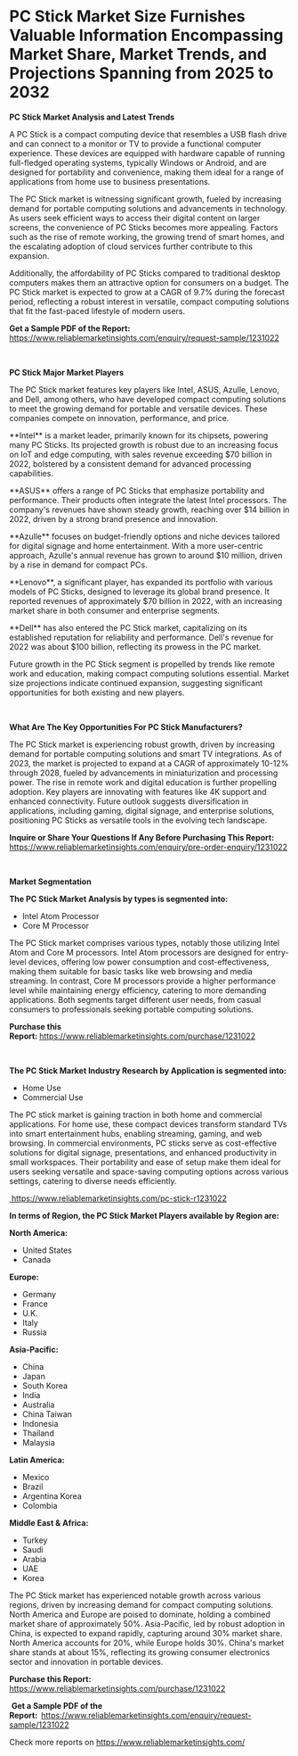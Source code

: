 <p><h1>PC Stick Market Size Furnishes Valuable Information Encompassing Market Share, Market Trends, and Projections Spanning from 2025 to 2032</h1></p><p><strong>PC Stick Market Analysis and Latest Trends</strong></p>
<p><p>A PC Stick is a compact computing device that resembles a USB flash drive and can connect to a monitor or TV to provide a functional computer experience. These devices are equipped with hardware capable of running full-fledged operating systems, typically Windows or Android, and are designed for portability and convenience, making them ideal for a range of applications from home use to business presentations.</p><p>The PC Stick market is witnessing significant growth, fueled by increasing demand for portable computing solutions and advancements in technology. As users seek efficient ways to access their digital content on larger screens, the convenience of PC Sticks becomes more appealing. Factors such as the rise of remote working, the growing trend of smart homes, and the escalating adoption of cloud services further contribute to this expansion.</p><p>Additionally, the affordability of PC Sticks compared to traditional desktop computers makes them an attractive option for consumers on a budget. The PC Stick market is expected to grow at a CAGR of 9.7% during the forecast period, reflecting a robust interest in versatile, compact computing solutions that fit the fast-paced lifestyle of modern users.</p></p>
<p><strong>Get a Sample PDF of the Report:&nbsp;</strong> <a href="https://www.reliablemarketinsights.com/enquiry/request-sample/1231022?utm_campaign=3295&utm_medium=2&utm_source=Github&utm_content=ia&utm_term=06042025&utm_id=pc-stick">https://www.reliablemarketinsights.com/enquiry/request-sample/1231022</a></p>
<p>&nbsp;</p>
<p><strong>PC Stick Major Market Players</strong></p>
<p><p>The PC Stick market features key players like Intel, ASUS, Azulle, Lenovo, and Dell, among others, who have developed compact computing solutions to meet the growing demand for portable and versatile devices. These companies compete on innovation, performance, and price.</p><p>**Intel** is a market leader, primarily known for its chipsets, powering many PC Sticks. Its projected growth is robust due to an increasing focus on IoT and edge computing, with sales revenue exceeding $70 billion in 2022, bolstered by a consistent demand for advanced processing capabilities.</p><p>**ASUS** offers a range of PC Sticks that emphasize portability and performance. Their products often integrate the latest Intel processors. The company's revenues have shown steady growth, reaching over $14 billion in 2022, driven by a strong brand presence and innovation.</p><p>**Azulle** focuses on budget-friendly options and niche devices tailored for digital signage and home entertainment. With a more user-centric approach, Azulle's annual revenue has grown to around $10 million, driven by a rise in demand for compact PCs.</p><p>**Lenovo**, a significant player, has expanded its portfolio with various models of PC Sticks, designed to leverage its global brand presence. It reported revenues of approximately $70 billion in 2022, with an increasing market share in both consumer and enterprise segments.</p><p>**Dell** has also entered the PC Stick market, capitalizing on its established reputation for reliability and performance. Dell's revenue for 2022 was about $100 billion, reflecting its prowess in the PC market.</p><p>Future growth in the PC Stick segment is propelled by trends like remote work and education, making compact computing solutions essential. Market size projections indicate continued expansion, suggesting significant opportunities for both existing and new players.</p></p>
<p>&nbsp;</p>
<p><strong>What Are The Key Opportunities For PC Stick Manufacturers?</strong></p>
<p><p>The PC Stick market is experiencing robust growth, driven by increasing demand for portable computing solutions and smart TV integrations. As of 2023, the market is projected to expand at a CAGR of approximately 10-12% through 2028, fueled by advancements in miniaturization and processing power. The rise in remote work and digital education is further propelling adoption. Key players are innovating with features like 4K support and enhanced connectivity. Future outlook suggests diversification in applications, including gaming, digital signage, and enterprise solutions, positioning PC Sticks as versatile tools in the evolving tech landscape.</p></p>
<p><strong>Inquire or Share Your Questions If Any Before Purchasing This Report:</strong> <a href="https://www.reliablemarketinsights.com/enquiry/pre-order-enquiry/1231022?utm_campaign=3295&utm_medium=2&utm_source=Github&utm_content=ia&utm_term=06042025&utm_id=pc-stick">https://www.reliablemarketinsights.com/enquiry/pre-order-enquiry/1231022</a></p>
<p>&nbsp;</p>
<p><strong>Market Segmentation</strong></p>
<p><strong>The PC Stick Market Analysis by types is segmented into:</strong></p>
<p><ul><li>Intel Atom Processor</li><li>Core M Processor</li></ul></p>
<p><p>The PC Stick market comprises various types, notably those utilizing Intel Atom and Core M processors. Intel Atom processors are designed for entry-level devices, offering low power consumption and cost-effectiveness, making them suitable for basic tasks like web browsing and media streaming. In contrast, Core M processors provide a higher performance level while maintaining energy efficiency, catering to more demanding applications. Both segments target different user needs, from casual consumers to professionals seeking portable computing solutions.</p></p>
<p><strong>Purchase this Report:&nbsp;</strong><a href="https://www.reliablemarketinsights.com/purchase/1231022?utm_campaign=3295&utm_medium=2&utm_source=Github&utm_content=ia&utm_term=06042025&utm_id=pc-stick">https://www.reliablemarketinsights.com/purchase/1231022</a></p>
<p>&nbsp;</p>
<p><strong>The PC Stick Market Industry Research by Application is segmented into:</strong></p>
<p><ul><li>Home Use</li><li>Commercial Use</li></ul></p>
<p><p>The PC stick market is gaining traction in both home and commercial applications. For home use, these compact devices transform standard TVs into smart entertainment hubs, enabling streaming, gaming, and web browsing. In commercial environments, PC sticks serve as cost-effective solutions for digital signage, presentations, and enhanced productivity in small workspaces. Their portability and ease of setup make them ideal for users seeking versatile and space-saving computing options across various settings, catering to diverse needs efficiently.</p></p>
<p><a href="https://www.reliablemarketinsights.com/pc-stick-r1231022?utm_campaign=3295&utm_medium=2&utm_source=Github&utm_content=ia&utm_term=06042025&utm_id=pc-stick">&nbsp;https://www.reliablemarketinsights.com/pc-stick-r1231022</a></p>
<p><strong>In terms of Region, the PC Stick Market Players available by Region are:</strong></p>
<p>
    <p> <strong> North America: </strong>
        <ul>
            <li>United States</li>
            <li>Canada</li>
        </ul>
        </p> 
    <p> <strong> Europe: </strong>
        <ul>
            <li>Germany</li>
            <li>France</li>
            <li>U.K.</li>
            <li>Italy</li>
            <li>Russia</li>
        </ul>
        </p> 
    <p> <strong> Asia-Pacific: </strong>
        <ul>
            <li>China</li>
            <li>Japan</li>
            <li>South Korea</li>
            <li>India</li>
            <li>Australia</li>
            <li>China Taiwan</li>
            <li>Indonesia</li>
            <li>Thailand</li>
            <li>Malaysia</li>
        </ul>
        </p> 
    <p> <strong> Latin America: </strong>
        <ul>
            <li>Mexico</li>
            <li>Brazil</li>
            <li>Argentina Korea</li>
            <li>Colombia</li>
        </ul>
        </p> 
    <p> <strong> Middle East & Africa: </strong>
        <ul>
            <li>Turkey</li>
            <li>Saudi</li>
            <li>Arabia</li>
            <li>UAE</li>
            <li>Korea</li>
        </ul>
    </p>
    </p>
<p><p>The PC Stick market has experienced notable growth across various regions, driven by increasing demand for compact computing solutions. North America and Europe are poised to dominate, holding a combined market share of approximately 50%. Asia-Pacific, led by robust adoption in China, is expected to expand rapidly, capturing around 30% market share. North America accounts for 20%, while Europe holds 30%. China's market share stands at about 15%, reflecting its growing consumer electronics sector and innovation in portable devices.</p></p>
<p><strong>Purchase this Report: </strong><a href="https://www.reliablemarketinsights.com/purchase/1231022?utm_campaign=3295&utm_medium=2&utm_source=Github&utm_content=ia&utm_term=06042025&utm_id=pc-stick">https://www.reliablemarketinsights.com/purchase/1231022</a></p>
<p>&nbsp;<strong>Get a Sample PDF of the Report:&nbsp;&nbsp;</strong><a href="https://www.reliablemarketinsights.com/enquiry/request-sample/1231022?utm_campaign=3295&utm_medium=2&utm_source=Github&utm_content=ia&utm_term=06042025&utm_id=pc-stick">https://www.reliablemarketinsights.com/enquiry/request-sample/1231022</a></p>
<p><strong></strong></p>
<p>Check more reports on <a href="https://www.reliablemarketinsights.com/?utm_campaign=3295&utm_medium=2&utm_source=Github&utm_content=ia&utm_term=06042025&utm_id=pc-stick">https://www.reliablemarketinsights.com/</a></p>